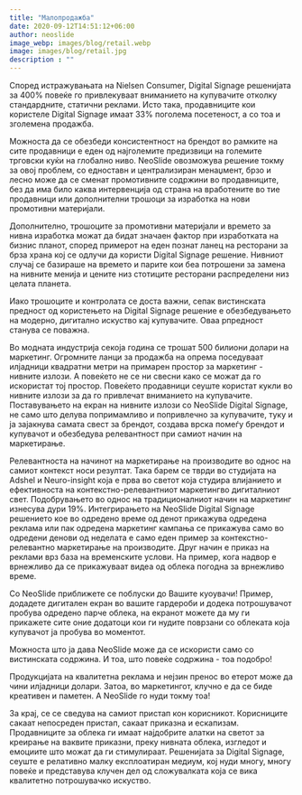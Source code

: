 ```yaml
---
title: "Малопродажба"
date: 2020-09-12T14:51:12+06:00
author: neoslide
image_webp: images/blog/retail.webp
image: images/blog/retail.jpg
description : ""
---
```

Според истражувањата на Nielsen Consumer, Digital Signage решенијата за 400% повеќе го привлекуваат вниманието на купувачите отколку стандардните, статични реклами. Исто така, продавниците кои користеле Digital Signage имаат 33% поголема посетеност, a со тоа и зголемена продажба.

Можноста да се обезбеди консистентност на брендот во рамките на сите продавници е еден од најголемите предизвици на големите трговски куќи на глобално ниво. NeoSlide овозможува решение токму за овој проблем, со едноставн и централизиран менаџмент, брзо и лесно може да се сменат промотивните содржини во продавниците, без да има било каква интервенција од страна на вработените во тие продавници или дополнителни трошоци за изработка на нови промотивни материјали.

Дополнително, трошоците за промотивни материјали и времето за нивна изработка можат да бидат значаен фактор при изработката на бизнис планот, според примерот на еден познат ланец на ресторани за брза храна кој се одлучи да користи Digital Signage решение. Нивниот случај се базираше на времето и парите кои беа потрошени за замена на нивните менија и цените низ стотиците ресторани распределени низ целата планета.

Иако трошоците и контролата се доста важни, сепак вистинската предност од користењето на Digital Signage решение е обезбедувањето на модерно, дигитално искуство кај купувачите. Оваа рпредност станува се поважна.

Во модната индустрија секоја година се трошат 500 билиони долари на маркетинг. Огромните ланци за продажба на опрема поседуваат илјадници квадратни метри на примарен простор за маркетинг - нивните излози. А повеќето не се ни свесни како се можат да го искористат тој простор. Повеќето продавници сеуште користат кукли во нивните излози за да го привлечат вниманието на купувачите. Поставувањето на екран на нивните излози со NeoSlide Digital Signage, не само што делува попримамливо и попривлечно за купувачите, туку и ја зајакнува самата свест за брендот, создава врска помеѓу брендот и купувачот и обезбедува релевантност при самиот начин на маркетирање.

Релевантноста на начинот на маркетирање на производите во однос на самиот контекст носи резултат. Така барем се тврди во студијата на Adshel  и Neuro-insight која е прва во светот која студира влијанието и ефективноста на контекстно-релевантниот маркетингво дигиталниот свет. Подобрувањето во однос на традиционалниот начин на маркетинг изнесува дури 19%. Интегрирањето на NeoSlide Digital Signage решението кое во одредено време од денот прикажува одредена реклама или пак одредена маркетинг кампања се прикажува само во одредени денови од неделата е само еден пример за контекстно-релевантно маркетирање на производите. Друг начин е приказ на реклами врз база на временските услови. На пример, кога надвор е врнежливо да се прикажуваат видеа од облека погодна за врнежливо време.

Со NeoSlide приближете се поблуски до Вашите куоувачи! Пример, додадете дигитален екран во вашите гардероби и додека потрошувачот пробува одредено парче облека, на екранот можете да му ги прикажете сите оние додатоци кои ги нудите поврзани со облеката која купувачот ја пробува во моментот.

Можноста што ја дава NeoSlide може да се искористи само со вистинската содржина. И тоа, што повеќе содржина - тоа подобро! 

Продукцијата на квалитетна реклама и нејзин пренос во етерот може да чини илјадници долари. Затоа, во маркетингот, клучно е да се биде креативен и паметен. А NeoSlide го нуди токму тоа!

За крај, се се сведува на самиот пристап кон корисникот. Корисниците сакаат непосреден пристап, сакаат приказна и ескапизам. Продавниците за облека ги имаат најдобрите алатки на светот за креирање на ваквите приказни, преку нивната облека, изгледот и емоциите што можат да ги стимулираат. Решенијата за Digital Signage, сеуште е релативно малку експлоатиран медиум, кој нуди многу, многу повеќе и представува клучен дел од сложувалката која се вика квалитетно потрошувачко искуство.
